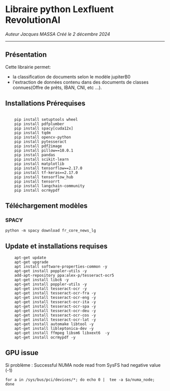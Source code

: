 # Libraire python Lexfluent RevolutionAI
*Auteur Jacques MASSA*
*Créé le 2 décembre 2024*

---

## Présentation
Cette librairie permet:
- la classification de documents selon le modèle jupiterB0 
- l'extraction de données contenu dans des documents de classes connues(Offre de prêts, IBAN, CNI, etc ...).


## Installations Prérequises 

``` 

    pip install setuptools wheel 
    pip install pdfplumber 
    pip install spacy[cuda12x]
    pip install tqdm 
    pip install opencv-python
    pip install pytesseract
    pip install pdf2image
    pip install pillow==10.0.1
    pip install pandas
    pip install scikit-learn
    pip install matplotlib
    pip install tensorflow==2.17.0
    pip install tf-keras==2.17.0
    pip install tensorflow_hub
    pip install tensorrt
    pip install langchain-community
    pip install ocrmypdf

```
 
## Téléchargement modèles 
### SPACY 

``` python -m spacy download fr_core_news_lg ```

## Update et installations requises
``` 
    apt-get update 
    apt-get upgrade
    apt install software-properties-common -y
    apt-get install poppler-utils -y
    add-apt-repository ppa:alex-p/tesseract-ocr5
    apt-get install libc6 -y
    apt-get install poppler-utils -y
    apt-get install tesseract-ocr -y
    apt-get install tesseract-ocr-fra -y
    apt-get install tesseract-ocr-eng -y
    apt-get install tesseract-ocr-ita -y
    apt-get install tesseract-ocr-spa -y
    apt-get install tesseract-ocr-deu -y
    apt-get install tesseract-ocr-cos -y
    apt-get install tesseract-ocr-lat -y
    apt-get install automake libtool -y
    apt-get install libleptonica-dev -y
    apt-get install ffmpeg libsm6 libxext6  -y
    apt-get install ocrmypdf -y    

``` 

## GPU issue 
Si problème : Successful NUMA node read from SysFS had negative value (-1) 

```
for a in /sys/bus/pci/devices/*; do echo 0 |  tee -a $a/numa_node; done

```